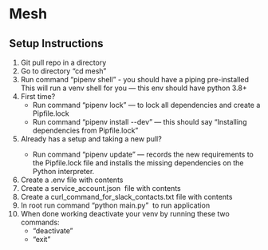 # Mesh

<h2>Setup Instructions</h2>
<ol>
  <li>Git pull repo in a directory</li>
  <li>Go to directory “cd mesh”</li>
  <li>Run command “pipenv shell” - you should have a piping pre-installed This will run a venv shell for you — this env should have python 3.8+</li>
  <li>First time?
    <ul>
      <li>Run command “pipenv lock” — to lock all dependencies and create a Pipfile.lock</li>
      <li>Run command “pipenv install --dev” — this should say “Installing dependencies from Pipfile.lock”</li>
    </ul>
  </li>
  <li>Already has a setup and taking a new pull?</li>
    <ul>
      <li>Run command “pipenv update” — records the new requirements to the Pipfile.lock file and installs the missing dependencies on the Python interpreter.</li>
    </ul>
  <li>Create a .env file with contents</li>
  <li>Create a service_account.json  file with contents</li>
  <li>Create a curl_command_for_slack_contacts.txt file with contents</li>
  <li>In root run command “python main.py”  to run application</li>
  <li> When done working deactivate your venv by running these two commands:
    <ul>
      <li>“deactivate”</li>
      <li>“exit”</li>
    </ul>
  </li>
</ol>
